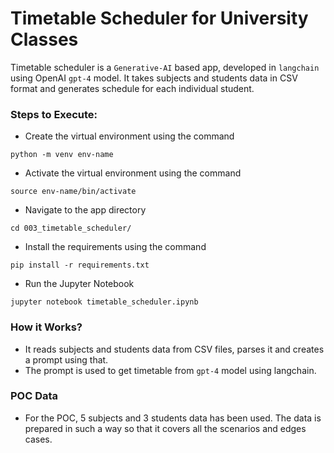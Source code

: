 # Timetable Scheduler for University Classes

Timetable scheduler is a `Generative-AI` based app, developed in `langchain` using OpenAI `gpt-4` model. It takes
subjects and students data in CSV format and generates schedule for each individual student.

### Steps to Execute:

- Create the virtual environment using the command

`python -m venv env-name`

- Activate the virtual environment using the command

`source env-name/bin/activate`

- Navigate to the app directory

`cd 003_timetable_scheduler/`

- Install the requirements using the command

`pip install -r requirements.txt`

- Run the Jupyter Notebook

`jupyter notebook timetable_scheduler.ipynb`

### How it Works?

- It reads subjects and students data from CSV files, parses it and creates a prompt using that.
- The prompt is used to get timetable from `gpt-4` model using langchain.

### POC Data

- For the POC, 5 subjects and 3 students data has been used. The data is prepared in such a way so that it covers all
  the scenarios and edges cases.